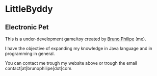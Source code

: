 LittleByddy
===========

Electronic Pet
--------------

This is a under-development game/toy created by [Bruno Philipe](http://www.brunophilipe.com) (me).

I have the objective of expanding my knowledge in Java language and in programming in general.

You can contact me trough my website above or trough the email contact[at]brunophilipe[dot]com.